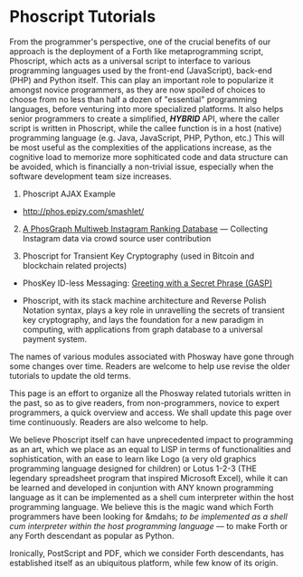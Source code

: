 # Phoscript Tutorials

From the programmer's perspective, one of the crucial benefits of our approach is the deployment of a Forth like metaprogramming script, Phoscript, which acts as a universal script to interface to various programming languages used by the front-end (JavaScript), back-end (PHP) and Python itself. This can play an important role to popularize it amongst novice programmers, as they are now spoiled of choices to choose from no less than half a dozen of "essential" programming languages, before venturing into more specialized platforms. It also helps senior programmers to create a simplified, ___HYBRID___ API, where the caller script is written in Phoscript, while the callee function is in a host (native) programming language (e.g. Java, JavaScript, PHP, Python, etc.) This will be most useful as the complexities of the applications increase, as the cognitive load to memorize more sophiticated code and data structure can be avoided, which is financially a non-trivial issue, especially when the software development team size increases.

1. Phoscript AJAX Example

- http://phos.epizy.com/smashlet/

2. [A PhosGraph Multiweb Instagram Ranking Database](https://github.com/udexon/Multiweb/blob/master/Instagram_Ranking_PhosGraph_Multiweb.md) &mdash; Collecting Instagram data via crowd source user contribution

3. Phoscript for Transient Key Cryptography (used in Bitcoin and blockchain related projects) 

- PhosKey ID-less Messaging: [Greeting with a Secret Phrase (GASP)](https://github.com/udexon/XIDT/blob/master/Greet_Secret_Phrase.md)

- Phoscript, with its stack machine architecture and Reverse Polish Notation syntax, plays a key role in unravelling the secrets of transient key cryptography, and lays the foundation for a new paradigm in computing, with applications from graph database to a universal payment system.

The names of various modules associated with Phosway have gone through some changes over time. Readers are welcome to help use revise the older tutorials to update the old terms.

This page is an effort to organize all the Phosway related tutorials written in the past, so as to give readers, from non-programmers, novice to expert programmers, a quick overview and access. We shall update this page over time continuously. Readers are also welcome to help.

We believe Phoscript itself can have unprecedented impact to programming as an art, which we place as an equal to LISP in terms of functionalities and sophistication, with an ease to learn like Logo (a very old graphics programming language designed for children) or Lotus 1-2-3 (THE legendary spreadsheet program that inspired Microsoft Excel), while it can be learned and developed in conjuntion with ANY known programming language as it can be implemented as a shell cum interpreter within the host programming language. We believe this is the magic wand which Forth programmers have been looking for &mdahs; _to be implemented as a shell cum interpreter within the host programming language_ &mdash; to make Forth or any Forth descendant as popular as Python.

Ironically, PostScript and PDF, which we consider Forth descendants, has established itself as an ubiquitous platform, while few know of its origin.

